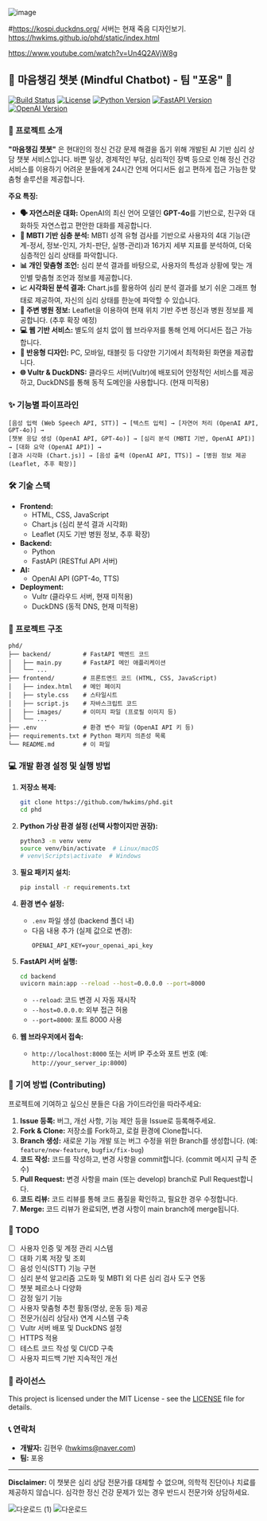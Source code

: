 ![image](https://github.com/user-attachments/assets/dbd711bf-b004-4c38-88ca-d6071473ff1c)

#https://kospi.duckdns.org/
서버는 현재 죽음 디자인보기.
https://hwkims.github.io/phd/static/index.html

https://www.youtube.com/watch?v=Un4Q2AVjW8g


## 🧠 마음챙김 챗봇 (Mindful Chatbot) - 팀 "포옹" 🤗

[![Build Status](https://img.shields.io/badge/build-passing-brightgreen.svg)](https://github.com/hwkims/phd) <!-- 나중에 CI/CD 설정 후 실제 배지 URL로 변경 -->
[![License](https://img.shields.io/badge/license-MIT-blue.svg)](https://opensource.org/licenses/MIT) <!-- 라이선스에 맞게 변경 -->
[![Python Version](https://img.shields.io/badge/python-3.9%2B-blue.svg)](https://www.python.org/downloads/release/python-390/)
[![FastAPI Version](https://img.shields.io/badge/fastapi-0.109.0%2B-green.svg)](https://fastapi.tiangolo.com/)
[![OpenAI Version](https://img.shields.io/badge/openai-1.0.0%2B-orange.svg)](https://platform.openai.com/docs/guides/gpt)

### 🌟 프로젝트 소개

**"마음챙김 챗봇"** 은 현대인의 정신 건강 문제 해결을 돕기 위해 개발된 AI 기반 심리 상담 챗봇 서비스입니다.  바쁜 일상, 경제적인 부담, 심리적인 장벽 등으로 인해 정신 건강 서비스를 이용하기 어려운 분들에게 24시간 언제 어디서든 쉽고 편하게 접근 가능한 맞춤형 솔루션을 제공합니다.

**주요 특징:**

*   **🗣️ 자연스러운 대화:**  OpenAI의 최신 언어 모델인 **GPT-4o**를 기반으로, 친구와 대화하듯 자연스럽고 편안한 대화를 제공합니다.
*   **🧠 MBTI 기반 심층 분석:**  MBTI 성격 유형 검사를 기반으로 사용자의 4대 기능(관계-정서, 정보-인지, 가치-판단, 실행-관리)과 16가지 세부 지표를 분석하여, 더욱 심층적인 심리 상태를 파악합니다.
*   **📊 개인 맞춤형 조언:**  심리 분석 결과를 바탕으로, 사용자의 특성과 상황에 맞는 개인별 맞춤형 조언과 정보를 제공합니다.
*   **📈 시각화된 분석 결과:**  Chart.js를 활용하여 심리 분석 결과를 보기 쉬운 그래프 형태로 제공하여, 자신의 심리 상태를 한눈에 파악할 수 있습니다.
*   **🏥 주변 병원 정보:**  Leaflet을 이용하여 현재 위치 기반 주변 정신과 병원 정보를 제공합니다. (추후 확장 예정)
*   **💻 웹 기반 서비스:** 별도의 설치 없이 웹 브라우저를 통해 언제 어디서든 접근 가능합니다.
*   **📱 반응형 디자인:** PC, 모바일, 태블릿 등 다양한 기기에서 최적화된 화면을 제공합니다.
*   **🌐 Vultr & DuckDNS:** 클라우드 서버(Vultr)에 배포되어 안정적인 서비스를 제공하고, DuckDNS를 통해 동적 도메인을 사용합니다. (현재 미적용)

### ✨ 기능별 파이프라인

```
[음성 입력 (Web Speech API, STT)] → [텍스트 입력] → [자연어 처리 (OpenAI API, GPT-4o)] →
[챗봇 응답 생성 (OpenAI API, GPT-4o)] → [심리 분석 (MBTI 기반, OpenAI API)] → [대화 요약 (OpenAI API)] →
[결과 시각화 (Chart.js)] → [음성 출력 (OpenAI API, TTS)] → [병원 정보 제공 (Leaflet, 추후 확장)]
```
### 🛠️ 기술 스택

*   **Frontend:**
    *   HTML, CSS, JavaScript
    *   Chart.js (심리 분석 결과 시각화)
    *   Leaflet (지도 기반 병원 정보, 추후 확장)
*   **Backend:**
    *   Python
    *   FastAPI (RESTful API 서버)
*   **AI:**
    *   OpenAI API (GPT-4o, TTS)
*   **Deployment:**
    *    Vultr (클라우드 서버, 현재 미적용)
    *   DuckDNS (동적 DNS, 현재 미적용)

### 🚀 프로젝트 구조

```
phd/
├── backend/         # FastAPI 백엔드 코드
│   ├── main.py      # FastAPI 메인 애플리케이션
│   └── ...
├── frontend/        # 프론트엔드 코드 (HTML, CSS, JavaScript)
│   ├── index.html   # 메인 페이지
│   ├── style.css    # 스타일시트
│   ├── script.js    # 자바스크립트 코드
│   ├── images/      # 이미지 파일 (프로필 이미지 등)
│   └── ...
├── .env             # 환경 변수 파일 (OpenAI API 키 등)
├── requirements.txt # Python 패키지 의존성 목록
└── README.md        # 이 파일
```

### 💻 개발 환경 설정 및 실행 방법

1.  **저장소 복제:**
    ```bash
    git clone https://github.com/hwkims/phd.git
    cd phd
    ```

2.  **Python 가상 환경 설정 (선택 사항이지만 권장):**
    ```bash
    python3 -m venv venv
    source venv/bin/activate  # Linux/macOS
    # venv\Scripts\activate  # Windows
    ```

3.  **필요 패키지 설치:**
    ```bash
    pip install -r requirements.txt
    ```

4.  **환경 변수 설정:**
    *   `.env` 파일 생성 (backend 폴더 내)
    *   다음 내용 추가 (실제 값으로 변경):
        ```
        OPENAI_API_KEY=your_openai_api_key
        ```

5.  **FastAPI 서버 실행:**
    ```bash
    cd backend
    uvicorn main:app --reload --host=0.0.0.0 --port=8000
    ```
    *   `--reload`: 코드 변경 시 자동 재시작
    *   `--host=0.0.0.0`: 외부 접근 허용
    *    `--port=8000`: 포트 8000 사용

6.  **웹 브라우저에서 접속:**
    *   `http://localhost:8000` 또는 서버 IP 주소와 포트 번호 (예: `http://your_server_ip:8000`)

### 🤝 기여 방법 (Contributing)

프로젝트에 기여하고 싶으신 분들은 다음 가이드라인을 따라주세요:

1.  **Issue 등록:** 버그, 개선 사항, 기능 제안 등을 Issue로 등록해주세요.
2.  **Fork & Clone:** 저장소를 Fork하고, 로컬 환경에 Clone합니다.
3.  **Branch 생성:** 새로운 기능 개발 또는 버그 수정을 위한 Branch를 생성합니다. (예: `feature/new-feature`, `bugfix/fix-bug`)
4.  **코드 작성:** 코드를 작성하고, 변경 사항을 commit합니다. (commit 메시지 규칙 준수)
5.  **Pull Request:** 변경 사항을 main (또는 develop) branch로 Pull Request합니다.
6.  **코드 리뷰:** 코드 리뷰를 통해 코드 품질을 확인하고, 필요한 경우 수정합니다.
7.  **Merge:** 코드 리뷰가 완료되면, 변경 사항이 main branch에 merge됩니다.

### 📝 TODO

*   [ ] 사용자 인증 및 계정 관리 시스템
*   [ ] 대화 기록 저장 및 조회
*   [ ] 음성 인식(STT) 기능 구현
*   [ ] 심리 분석 알고리즘 고도화 및 MBTI 외 다른 심리 검사 도구 연동
*   [ ] 챗봇 페르소나 다양화
*   [ ] 감정 일기 기능
*   [ ] 사용자 맞춤형 추천 활동(명상, 운동 등) 제공
*   [ ] 전문가(심리 상담사) 연계 시스템 구축
*   [ ] Vultr 서버 배포 및 DuckDNS 설정
*   [ ] HTTPS 적용
*   [ ] 테스트 코드 작성 및 CI/CD 구축
*   [ ] 사용자 피드백 기반 지속적인 개선

### 📄 라이선스

This project is licensed under the MIT License - see the [LICENSE](LICENSE) file for details.  

### 📞 연락처

*   **개발자:** 김현우 (hwkims@naver.com)
*   **팀:** 포옹

---

**Disclaimer:** 이 챗봇은 심리 상담 전문가를 대체할 수 없으며, 의학적 진단이나 치료를 제공하지 않습니다.  심각한 정신 건강 문제가 있는 경우 반드시 전문가와 상담하세요.

![다운로드 (1)](https://github.com/user-attachments/assets/f10c749e-f7e2-4d20-87fb-420b1e2428b6)
![다운로드](https://github.com/user-attachments/assets/290f5243-1faa-45b7-9ef4-436464bbc53a)

